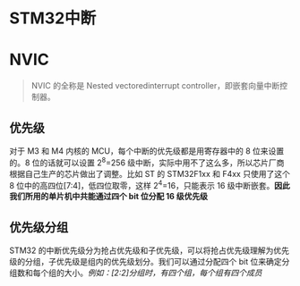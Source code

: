 <span id="hidden-autonumber"></span>

<h1 class="article-title">STM32中断</h1>

# NVIC

> NVIC 的全称是 Nested vectoredinterrupt controller，即嵌套向量中断控制器。

## 优先级
对于 M3 和 M4 内核的 MCU，每个中断的优先级都是用寄存器中的 8 位来设置的。8 位的话就可以设置 2<sup>8</sup>=256 级中断，实际中用不了这么多，所以芯片厂商根据自己生产的芯片做出了调整。比如 ST 的 STM32F1xx 和 F4xx 只使用了这个 8 位中的高四位[7:4]，低四位取零，这样 2<sup>4</sup>=16，只能表示 16 级中断嵌套。**因此我们所用的单片机中共能通过四个 bit 位分配 16 级优先级**

## 优先级分组
STM32 的中断优先级分为抢占优先级和子优先级，可以将抢占优先级理解为优先级的分组，子优先级是组内的优先级划分。我们可以通过分配四个 bit 位来确定分组数和每个组的大小。_例如：[2:2]分组时，有四个组，每个组有四个成员_